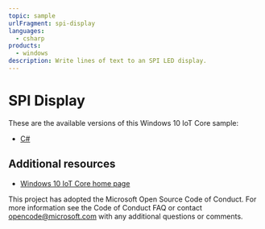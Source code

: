 ```yaml
---
topic: sample
urlFragment: spi-display
languages:
  - csharp
products:
  - windows
description: Write lines of text to an SPI LED display.
---
```


# SPI Display

These are the available versions of this Windows 10 IoT Core sample:

*	[C#](./CS/README.md)

## Additional resources
* [Windows 10 IoT Core home page](https://developer.microsoft.com/en-us/windows/iot/)

This project has adopted the Microsoft Open Source Code of Conduct. For more information see the Code of Conduct FAQ or contact <opencode@microsoft.com> with any additional questions or comments.
